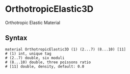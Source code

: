 # OrthotropicElastic3D

Orthotropic Elastic Material

## Syntax

```
material OrthotropicElastic3D (1) (2...7) (8...10) [11]
# (1) int, unique tag
# (2..7) double, six moduli
# (8...10) double, three poissons ratio
# [11] double, density, default: 0.0
```
